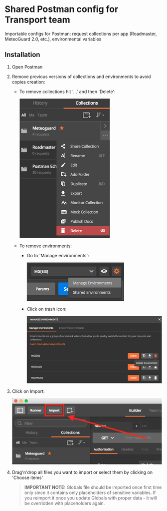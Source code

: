 # Shared Postman config for Transport team
Importable configs for Postman: request collections per app (Roadmaster, MeteoGuard 2.0, etc.), environmental variables

## Installation
1. Open Postman
2. Remove previous versions of collections and environments to avoid copies creation:
   - To remove collections hit '...' and then 'Delete':

     ![Remove collection button](img/remove-collection.png)

   - To remove environments:
     - Go to 'Manage environments':

       ![Manage environments button](img/manage-environments.png)

     - Click on trash icon:

       ![Remove environment button](img/remove-env.png)

3. Click on Import:

   ![Import button placement](img/import-button.png)

4. Drag'n'drop all files you want to import or select them by clicking on 'Choose items'

   > **IMPORTANT NOTE:** Globals file should be imported once first time only since it contains only placeholders of sensitive variables. If you reimport it once you update Globals with proper data - it will be overridden with placeholders again.
